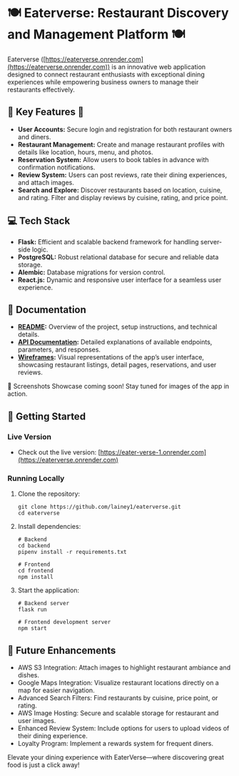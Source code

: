 # 🍽️ Eaterverse: Restaurant Discovery and Management Platform 🍽️
Eaterverse ([https://eaterverse.onrender.com](https://eaterverse.onrender.com)) is an innovative web application designed to connect restaurant enthusiasts with exceptional dining experiences while empowering business owners to manage their restaurants effectively. 

## 🥂 Key Features 🍴
- **User Accounts:** Secure login and registration for both restaurant owners and diners.
- **Restaurant Management:** Create and manage restaurant profiles with details like location, hours, menu, and photos. 
- **Reservation System:** Allow users to book tables in advance with confirmation notifications.
- **Review System:** Users can post reviews, rate their dining experiences, and attach images.
- **Search and Explore:** Discover restaurants based on location, cuisine, and rating. Filter and display reviews by cuisine, rating, and price point.

## 💻 Tech Stack
- **Flask:** Efficient and scalable backend framework for handling server-side logic.
- **PostgreSQL:** Robust relational database for secure and reliable data storage.
- **Alembic:** Database migrations for version control.
- **React.js:** Dynamic and responsive user interface for a seamless user experience.

## 📂 Documentation
- **[README](https://github.com/lainey1/eaterverse/edit/main/README.md):** Overview of the project, setup instructions, and technical details.
- **[API Documentation](https://github.com/lainey1/eaterverse/wiki/API-Documentation):** Detailed explanations of available endpoints, parameters, and responses.
- **[Wireframes](https://github.com/lainey1/eaterverse/wiki/Wireframe-%E2%80%90-Figma):** Visual representations of the app’s user interface, showcasing restaurant listings, detail pages, reservations, and user reviews.

📸 Screenshots
Showcase coming soon! Stay tuned for images of the app in action.

## 🚀 Getting Started

### Live Version
- Check out the live version: [https://eater-verse-1.onrender.com](https://eaterverse.onrender.com)

### Running Locally
1. Clone the repository:

    ```
    git clone https://github.com/lainey1/eaterverse.git
    cd eaterverse
    ```

2. Install dependencies:

    ```
    # Backend
    cd backend
    pipenv install -r requirements.txt
    
    # Frontend
    cd frontend
    npm install
    ```

3. Start the application:
  
    ```
    # Backend server
    flask run
    
    # Frontend development server
    npm start
    ```

## 🌟 Future Enhancements
- AWS S3 Integration: Attach images to highlight restaurant ambiance and dishes.
- Google Maps Integration: Visualize restaurant locations directly on a map for easier navigation.
- Advanced Search Filters: Find restaurants by cuisine, price point, or rating.
- AWS Image Hosting: Secure and scalable storage for restaurant and user images.
- Enhanced Review System: Include options for users to upload videos of their dining experience.
- Loyalty Program: Implement a rewards system for frequent diners.

Elevate your dining experience with EaterVerse—where discovering great food is just a click away!

